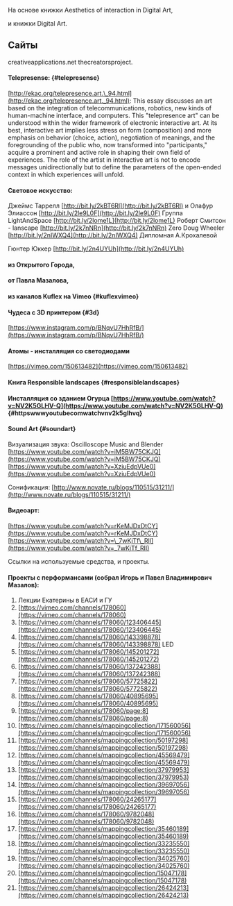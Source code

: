 На основе книжки Aesthetics of interaction in Digital Art,

и книжки Digital Art.



## Сайты

creativeapplications.net thecreatorsproject.

#### Telepresense: {#telepresense}

[http://ekac.org/telepresence.art.\_94.html](http://ekac.org/telepresence.art._94.html): This essay discusses an art based on the integration of telecommunications, robotics, new kinds of human-machine interface, and computers. This "telepresence art" can be understood within the wider framework of electronic interactive art. At its best, interactive art implies less stress on form \(composition\) and more emphasis on behavior \(choice, action\), negotiation of meanings, and the foregrounding of the public who, now transformed into "participants," acquire a prominent and active role in shaping their own field of experiences. The role of the artist in interactive art is not to encode messages unidirectionally but to define the parameters of the open-ended context in which experiences will unfold.

#### Световое искусство:

Джеймс Таррелл [http://bit.ly/2kBT6Rl](http://bit.ly/2kBT6Rl) и Олафур Элиассон [http://bit.ly/2le9L0F](http://bit.ly/2le9L0F) Группа LightAndSpace [http://bit.ly/2lome1L](http://bit.ly/2lome1L) Роберт Смитсон - lanscape [http://bit.ly/2k7nNRn](http://bit.ly/2k7nNRn) Zero Doug Wheeler [http://bit.ly/2nIWXQ4](http://bit.ly/2nIWXQ4) Дипломная А.Крохалевой

Гюнтер Юккер [http://bit.ly/2n4UYUh](http://bit.ly/2n4UYUh)

#### из Открытого Города,

#### от Павла Мазалова,

#### из каналов Kuflex на Vimeo {#kuflexvimeo}

#### Чудеса с 3D принтером {#3d}

[https://www.instagram.com/p/BNqvU7HhRfB/](https://www.instagram.com/p/BNqvU7HhRfB/)

#### Атомы - инсталляция со светодиодами

[https://vimeo.com/150613482](https://vimeo.com/150613482)

#### Книга Responsible landscapes {#responsiblelandscapes}

#### Инсталляция со зданием Огурца [https://www.youtube.com/watch?v=NV2K5GLHV-Q](https://www.youtube.com/watch?v=NV2K5GLHV-Q) {#httpswwwyoutubecomwatchvnv2k5glhvq}

#### Sound Art {#soundart}

Визуализация звука: Oscilloscope Music and Blender [https://www.youtube.com/watch?v=iM5BW75CKJQ](https://www.youtube.com/watch?v=iM5BW75CKJQ) [https://www.youtube.com/watch?v=XziuEdpVUe0](https://www.youtube.com/watch?v=XziuEdpVUe0)

Сонификация: [http://www.novate.ru/blogs/110515/31211/](http://www.novate.ru/blogs/110515/31211/)

#### Видеоарт:

[https://www.youtube.com/watch?v=rKeMJDxDtCY](https://www.youtube.com/watch?v=rKeMJDxDtCY) [https://www.youtube.com/watch?v=\_7wKjTf\_RlI](https://www.youtube.com/watch?v=_7wKjTf_RlI)

Ссылки на используемые средства, и проекты.

#### Проекты с перформансами \(собрал Игорь и Павел Владимирович Мазалов\):

1. Лекции Екатерины в ЕАСИ и ГУ
2. [https://vimeo.com/channels/178060](https://vimeo.com/channels/178060)
3. [https://vimeo.com/channels/178060/123406445](https://vimeo.com/channels/178060/123406445)
4. [https://vimeo.com/channels/178060/143398878](https://vimeo.com/channels/178060/143398878) LED
5. [https://vimeo.com/channels/178060/145201272](https://vimeo.com/channels/178060/145201272)
6. [https://vimeo.com/channels/178060/137242388](https://vimeo.com/channels/178060/137242388)
7. [https://vimeo.com/channels/178060/57725822](https://vimeo.com/channels/178060/57725822)
8. [https://vimeo.com/channels/178060/40895695](https://vimeo.com/channels/178060/40895695)
9. [https://vimeo.com/channels/178060/page:8](https://vimeo.com/channels/178060/page:8)
10. [https://vimeo.com/channels/mappingcollection/171560056](https://vimeo.com/channels/mappingcollection/171560056)
11. [https://vimeo.com/channels/mappingcollection/50197298](https://vimeo.com/channels/mappingcollection/50197298)
12. [https://vimeo.com/channels/mappingcollection/45569479](https://vimeo.com/channels/mappingcollection/45569479)
13. [https://vimeo.com/channels/mappingcollection/37979953](https://vimeo.com/channels/mappingcollection/37979953)
14. [https://vimeo.com/channels/mappingcollection/39697056](https://vimeo.com/channels/mappingcollection/39697056)
15. [https://vimeo.com/channels/178060/24265177](https://vimeo.com/channels/178060/24265177)
16. [https://vimeo.com/channels/178060/9782048](https://vimeo.com/channels/178060/9782048)
17. [https://vimeo.com/channels/mappingcollection/35460189](https://vimeo.com/channels/mappingcollection/35460189)
18. [https://vimeo.com/channels/mappingcollection/33235550](https://vimeo.com/channels/mappingcollection/33235550)
19. [https://vimeo.com/channels/mappingcollection/34025760](https://vimeo.com/channels/mappingcollection/34025760)
20. [https://vimeo.com/channels/mappingcollection/15047178](https://vimeo.com/channels/mappingcollection/15047178)
21. [https://vimeo.com/channels/mappingcollection/26424213](https://vimeo.com/channels/mappingcollection/26424213)




